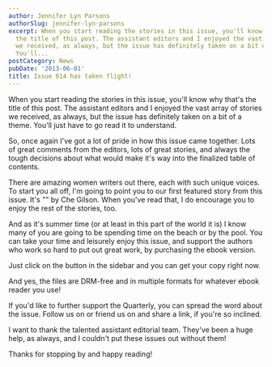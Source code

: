 ```yaml
---
author: Jennifer Lyn Parsons
authorSlug: jennifer-lyn-parsons
excerpt: When you start reading the stories in this issue, you'll know why that's
  the title of this post. The assistant editors and I enjoyed the vast array of stories
  we received, as always, but the issue has definitely taken on a bit of a theme.
  You'll...
postCategory: News
pubDate: '2013-06-01'
title: Issue 014 has taken flight!
---
```

When you start reading the stories in this issue, you'll know why that's the title of this post. The assistant editors and I enjoyed the vast array of stories we received, as always, but the issue has definitely taken on a bit of a theme. You'll just have to go read it to understand.

So, once again I've got a lot of pride in how this issue came together. Lots of great comments from the editors, lots of great stories, and always the tough decisions about what would make it's way into the finalized table of contents.

There are amazing women writers out there, each with such unique voices. To start you all off, I'm going to point you to our first featured story from this issue. It's "" by Che Gilson. When you've read that, I do encourage you to enjoy the rest of the stories, too.

And as it's summer time (or at least in this part of the world it is) I know many of you are going to be spending time on the beach or by the pool. You can take your time and leisurely enjoy this issue, and support the authors who work so hard to put out great work, by purchasing the ebook version.

Just click on the button in the sidebar and you can get your copy right now.

And yes, the files are DRM-free and in multiple formats for whatever ebook reader you use!

If you'd like to further support the Quarterly, you can spread the word about the issue. Follow us on or friend us on and share a link, if you're so inclined.

I want to thank the talented assistant editorial team. They've been a huge help, as always, and I couldn't put these issues out without them!

Thanks for stopping by and happy reading!